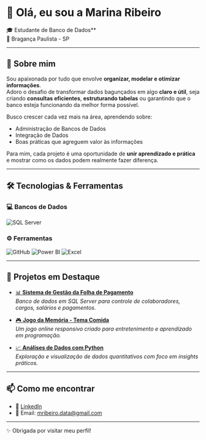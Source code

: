 # 👋 Olá, eu sou a Marina Ribeiro  

🎓 Estudante de Banco de Dados**  
📍 Bragança Paulista - SP  

---

## 🚀 Sobre mim
Sou apaixonada por tudo que envolve **organizar, modelar e otimizar informações**.  
Adoro o desafio de transformar dados bagunçados em algo **claro e útil**, seja criando **consultas eficientes**, **estruturando tabelas** ou garantindo que o banco esteja funcionando da melhor forma possível.  

Busco crescer cada vez mais na área, aprendendo sobre:  
- Administração de Bancos de Dados  
- Integração de Dados  
- Boas práticas que agreguem valor às informações  

Para mim, cada projeto é uma oportunidade de **unir aprendizado e prática** e mostrar como os dados podem realmente fazer diferença.  

---

## 🛠️ Tecnologias & Ferramentas

### 💻 Bancos de Dados
![SQL Server](https://img.shields.io/badge/-SQL%20Server-CC2927?style=flat&logo=microsoftsqlserver&logoColor=white)

### ⚙️ Ferramentas
![GitHub](https://img.shields.io/badge/-GitHub-181717?style=flat&logo=github&logoColor=white)
![Power BI](https://img.shields.io/badge/-PowerBI-F2C811?style=flat&logo=powerbi&logoColor=black)
![Excel](https://img.shields.io/badge/-Excel-217346?style=flat&logo=microsoftexcel&logoColor=white)

---

## 📂 Projetos em Destaque

- [📊 **Sistema de Gestão da Folha de Pagamento**](https://github.com/euMarinaa/FolhaGest---Sistema-de-gestao-de-folha-de-pagamento-em-SQLServer)  
  *Banco de dados em SQL Server para controle de colaboradores, cargos, salários e pagamentos.*  

- [🎮 **Jogo da Memória - Tema Comida**](link-do-repo)  
  *Um jogo online responsivo criado para entretenimento e aprendizado em programação.*  

- [📈 **Análises de Dados com Python**](link-do-repo)  
  *Exploração e visualização de dados quantitativos com foco em insights práticos.*  



---

## 📫 Como me encontrar
- 💼 [LinkedIn](https://www.linkedin.com/in/marina-rribeiro)  
- 📧 Email: mribeiro.data@gmail.com 

---
✨ Obrigada por visitar meu perfil!
